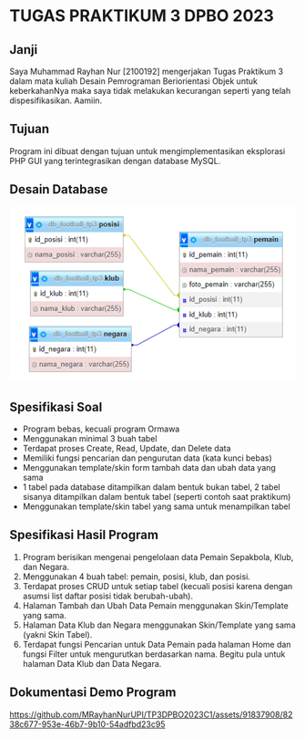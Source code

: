 # TUGAS PRAKTIKUM 3 DPBO 2023

## Janji
Saya Muhammad Rayhan Nur [2100192] mengerjakan Tugas Praktikum 3 dalam mata kuliah Desain Pemrograman Beriorientasi Objek untuk keberkahanNya maka saya tidak melakukan kecurangan seperti yang telah dispesifikasikan. Aamiin.

## Tujuan
Program ini dibuat dengan tujuan untuk mengimplementasikan eksplorasi PHP GUI yang terintegrasikan dengan database MySQL.

## Desain Database
![alt text](https://github.com/MRayhanNurUPI/TP3DPBO2023C1/blob/main/desain_db.png)

## Spesifikasi Soal
- Program bebas, kecuali program Ormawa
- Menggunakan minimal 3 buah tabel
- Terdapat proses Create, Read, Update, dan Delete data
- Memiliki fungsi pencarian dan pengurutan data (kata kunci bebas)
- Menggunakan template/skin form tambah data dan ubah data yang sama
- 1 tabel pada database ditampilkan dalam bentuk bukan tabel, 2 tabel sisanya ditampilkan dalam bentuk tabel (seperti contoh saat praktikum)
- Menggunakan template/skin tabel yang sama untuk menampilkan tabel

## Spesifikasi Hasil Program
1) Program berisikan mengenai pengelolaan data Pemain Sepakbola, Klub, dan Negara.
2) Menggunakan 4 buah tabel: pemain, posisi, klub, dan posisi.
3) Terdapat proses CRUD untuk setiap tabel (kecuali posisi karena dengan asumsi list daftar posisi tidak berubah-ubah).
4) Halaman Tambah dan Ubah Data Pemain menggunakan Skin/Template yang sama.
5) Halaman Data Klub dan Negara menggunakan Skin/Template yang sama (yakni Skin Tabel).
6) Terdapat fungsi Pencarian untuk Data Pemain pada halaman Home dan fungsi Filter untuk mengurutkan berdasarkan nama. Begitu pula untuk halaman Data Klub dan Data Negara.

## Dokumentasi Demo Program
https://github.com/MRayhanNurUPI/TP3DPBO2023C1/assets/91837908/8238c677-953e-46b7-9b10-54adfbd23c95

